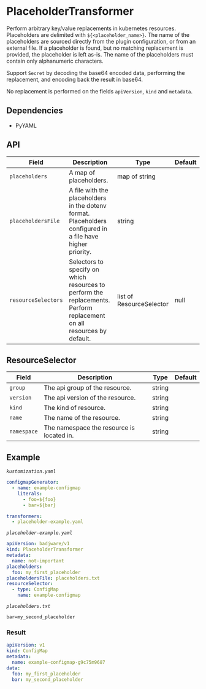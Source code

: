 # PlaceholderTransformer

Perform arbitrary key/value replacements in kubernetes resources. Placeholders are delimited with `${<placeholder_name>}`. The name of the placeholders are sourced directly from the plugin configuration, or from an external file. If a placeholder is found, but no matching replacement is provided, the placeholder is left as-is. The name of the placeholders must contain only alphanumeric characters.

Support `Secret` by decoding the base64 encoded data, performing the replacement, and encoding back the result in base64.

No replacement is performed on the fields `apiVersion`, `kind` and `metadata`.

## Dependencies

* PyYAML

## API

| Field | Description | Type |  Default |
| --- | --- | --- | --- |
| `placeholders` | A map of placeholders. | map of string | |
| `placeholdersFile` | A file with the placeholders in the dotenv format. Placeholders configured in a file have higher priority. | string | |
| `resourceSelectors` | Selectors to specify on which resources to perform the replacements. Perform replacement on all resources by default. | list of ResourceSelector | null |

## ResourceSelector
| Field | Description | Type |  Default |
| --- | --- | --- | --- |
| `group` | The api group of the resource. | string | |
| `version` | The api version of the resource. | string | |
| `kind` | The kind of resource. | string | |
| `name` | The name of the resource. | string | |
| `namespace` | The namespace the resource is located in. | string | |


## Example

*`kustomization.yaml`*
``` yaml
configmapGenerator:
  - name: example-configmap
    literals:
      - foo=${foo}
      - bar=${bar}

transformers:
  - placeholder-example.yaml
```

*`placeholder-example.yaml`*
``` yaml
apiVersion: badjware/v1
kind: PlaceholderTransformer
metadata:
  name: not-important
placeholders:
  foo: my_first_placeholder
placeholdersFile: placeholders.txt
resourceSelector:
  - type: ConfigMap
    name: example-configmap
```

*`placeholders.txt`*
```
bar=my_second_placeholder
```

### Result
``` yaml
apiVersion: v1
kind: ConfigMap
metadata:
  name: example-configmap-g9c75m9687
data:
  foo: my_first_placeholder
  bar: my_second_placeholder
```